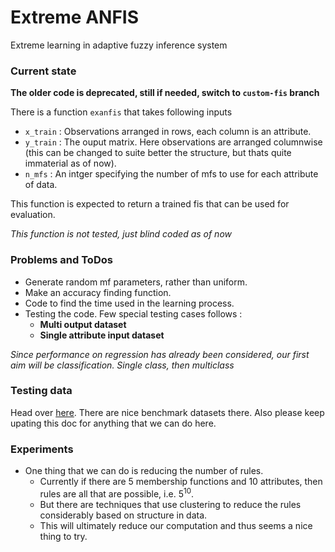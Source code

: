 # Extreme ANFIS

Extreme learning in adaptive fuzzy inference system

### Current state

**The older code is deprecated, still if needed, switch to `custom-fis` branch**

There is a function `exanfis` that takes following inputs
-   `x_train` : Observations arranged in rows, each column is an attribute.
-   `y_train` : The ouput matrix. Here observations are arranged columnwise (this can be changed to suite better the structure, but thats quite immaterial as of now).
-   `n_mfs` : An intger specifying the number of mfs to use for each attribute of data.

This function is expected to return a trained fis that can be used for evaluation.

*This function is not tested, just blind coded as of now*

### Problems and ToDos
-   Generate random mf parameters, rather than uniform.
-   Make an accuracy finding function.
-   Code to find the time used in the learning process.
-   Testing the code. Few special testing cases follows :
    - **Multi output dataset**
    - **Single attribute input dataset**

*Since performance on regression has already been considered, our first aim will be classification. Single class, then multiclass*

### Testing data
Head over [here](https://archive.ics.uci.edu/ml/datasets.html).
There are nice benchmark datasets there.
Also please keep upating this doc for anything that we can do here.

### Experiments
-   One thing that we can do is reducing the number of rules.
    - Currently if there are 5 membership functions and 10 attributes, then rules are all that are possible, i.e. 5<sup>10</sup>.
    - But there are techniques that use clustering to reduce the rules considerably based on structure in data.
    - This will ultimately reduce our computation and thus seems a nice thing to try.
